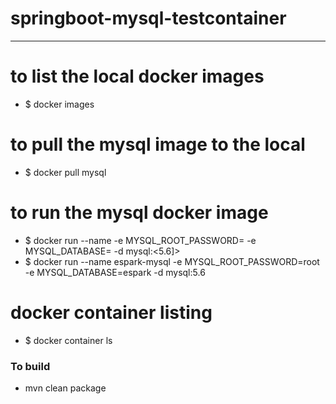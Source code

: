 # springboot-mysql-testcontainer

---

# to list the local docker images
* $ docker images

# to pull the mysql image to the local
* $ docker pull mysql

# to run the mysql docker image
* $ docker run --name <mysql-instance-name> -e MYSQL_ROOT_PASSWORD=<root-user-ped> -e MYSQL_DATABASE=<mysql-db-name> -d mysql:<5.6]>
* $ docker run --name espark-mysql -e MYSQL_ROOT_PASSWORD=root -e MYSQL_DATABASE=espark -d mysql:5.6

# docker container listing
* $ docker container ls


### To build 
* mvn clean package 

